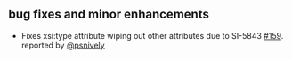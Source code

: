 ## bug fixes and minor enhancements
- Fixes xsi:type attribute wiping out other attributes due to SI-5843 [#159][159]. reported by [@psnively][@psnively]

  [159]: https://github.com/eed3si9n/scalaxb/issues/159
  [@psnively]: https://github.com/psnively
